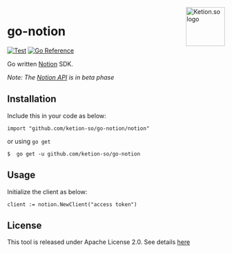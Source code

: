 <a href="https://github.com/ketion-so">
    <img src="https://avatars.githubusercontent.com/u/83997411?s=200&v=4" alt="Ketion.so logo" title="Ketion.so" align="right" height="90" />
</a>

# go-notion

[![Test](https://github.com/ketion-so/go-notion/actions/workflows/test.yml/badge.svg)](https://github.com/ketion-so/go-notion/actions/workflows/test.yml)
[![Go Reference](https://pkg.go.dev/badge/github.com/ketion-so/go-notion.svg)](https://pkg.go.dev/github.com/ketion-so/go-notion)

Go written [Notion](https://www.notion.so) SDK.

*Note: The [Notion API](https://developers.notion.com/) is in beta phase*

## Installation

Include this  in your code as below:

```golang
import "github.com/ketion-so/go-notion/notion"
```

or using `go get`

```console
$  go get -u github.com/ketion-so/go-notion
```

## Usage

Initialize the client as below:

```golang
client := notion.NewClient("access token")
```

## License

This tool is released under Apache License 2.0. See details [here](./LICENSE)
